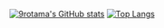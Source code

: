 [![9rotama's GitHub stats](https://github-readme-stats.vercel.app/api?username=9rotama&theme=kacho_ga)](https://github.com/9rotama/github-readme-stats)
[![Top Langs](https://github-readme-stats.vercel.app/api/top-langs/?username=9rotama&layout=compact&theme=kacho_ga)](https://github.com/9rotama/github-readme-stats)
